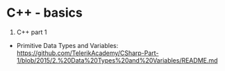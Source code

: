 # C++ - basics
1. C++ part 1
  * Primitive Data Types and Variables: https://github.com/TelerikAcademy/CSharp-Part-1/blob/2015/2.%20Data%20Types%20and%20Variables/README.md
